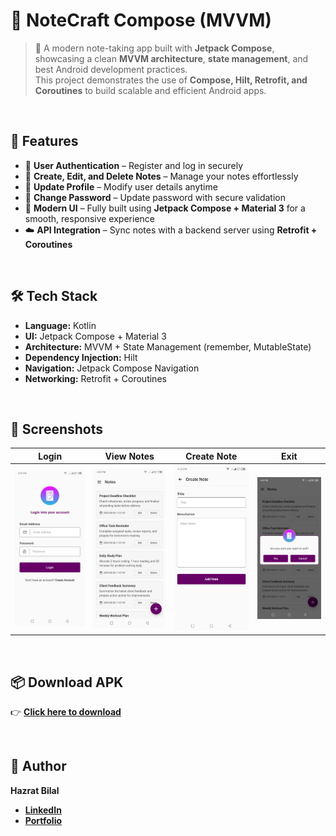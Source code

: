 # 📒 NoteCraft Compose (MVVM)
> 📝 A modern note-taking app built with **Jetpack Compose**, showcasing a clean **MVVM architecture**, **state management**, and best Android development practices.  
> This project demonstrates the use of **Compose, Hilt, Retrofit, and Coroutines** to build scalable and efficient Android apps.

<br>

## 🚀 Features
- 🔐 **User Authentication** – Register and log in securely  
- 📝 **Create, Edit, and Delete Notes** – Manage your notes effortlessly  
- 🔄 **Update Profile** – Modify user details anytime  
- 🔑 **Change Password** – Update password with secure validation  
- 🎨 **Modern UI** – Fully built using **Jetpack Compose + Material 3** for a smooth, responsive experience  
- ☁️ **API Integration** – Sync notes with a backend server using **Retrofit + Coroutines**  

<br>

## 🛠 Tech Stack
- **Language:** Kotlin  
- **UI:** Jetpack Compose + Material 3  
- **Architecture:** MVVM + State Management (remember, MutableState)  
- **Dependency Injection:** Hilt  
- **Navigation:** Jetpack Compose Navigation  
- **Networking:** Retrofit + Coroutines  

<br>

## 📱 Screenshots
| Login | View Notes | Create Note | Exit |
|-------|------------|-------------|------|
| ![Login](screenshots/login.jpg) | ![View Notes](screenshots/view-notes.jpg) | ![Create Note](screenshots/create-note.jpg) | ![Exit](screenshots/exit.jpg) |

<br>

## 📦 Download APK
👉 [**Click here to download**](add-your-apk-link-here)

<br>

## 🧑 Author
**Hazrat Bilal**  
- [**LinkedIn**](https://linkedin.com/in/hazrat-bilal-24672817a/)  
- [**Portfolio**](https://hazratbilal.com/)
